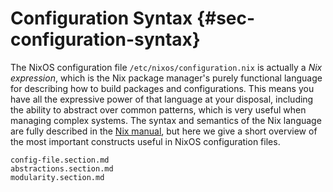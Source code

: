 # Configuration Syntax {#sec-configuration-syntax}

The NixOS configuration file `/etc/nixos/configuration.nix` is actually
a *Nix expression*, which is the Nix package manager's purely functional
language for describing how to build packages and configurations. This
means you have all the expressive power of that language at your
disposal, including the ability to abstract over common patterns, which
is very useful when managing complex systems. The syntax and semantics
of the Nix language are fully described in the [Nix
manual](https://nixos.org/nix/manual/#chap-writing-nix-expressions), but
here we give a short overview of the most important constructs useful in
NixOS configuration files.

```{=include=} sections
config-file.section.md
abstractions.section.md
modularity.section.md
```
